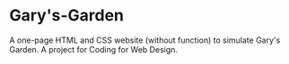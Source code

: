 # Gary's-Garden
A one-page HTML and CSS website (without function) to simulate Gary's Garden. A project for Coding for Web Design.
